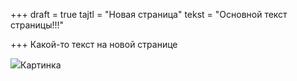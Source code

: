 +++
draft = true
tajtl = "Новая страница"
tekst = "Основной текст страницы!!!"

+++
Какой-то текст на новой странице

![](/uploads/13.jpg)Картинка